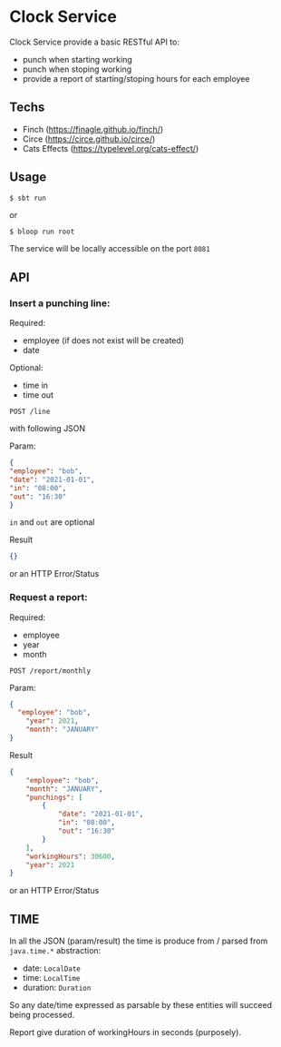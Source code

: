 Clock Service 
=============

Clock Service provide a basic RESTful API to:

* punch when starting working
* punch when stoping working 
* provide a report of starting/stoping hours for each employee

## Techs

* Finch (https://finagle.github.io/finch/)
* Circe (https://circe.github.io/circe/)
* Cats Effects (https://typelevel.org/cats-effect/)

## Usage

```bash
$ sbt run
```

or 

```
$ bloop run root
```

The service will be locally accessible on the port `8081`

## API

### Insert a punching line:

Required:
* employee (if does not exist will be created)
* date 

Optional:
* time in
* time out

```
POST /line  
```

with following JSON

Param:

```json
{
"employee": "bob",
"date": "2021-01-01",
"in": "08:00",
"out": "16:30"
}
```

`in` and `out` are optional

Result

```json
{}
```

or an HTTP Error/Status


### Request a report:

Required:
* employee 
* year 
* month

```
POST /report/monthly
```

Param:

```json
{
  "employee": "bob",
	"year": 2021,
	"month": "JANUARY"
}
```

Result

```json
{
    "employee": "bob",
    "month": "JANUARY",
    "punchings": [
        {
            "date": "2021-01-01",
            "in": "08:00",
            "out": "16:30"
        }
    ],
    "workingHours": 30600,
    "year": 2021
}
```

or an HTTP Error/Status

## TIME

In all the JSON (param/result) the time is produce from / parsed from `java.time.*` abstraction:

* date: `LocalDate`
* time: `LocalTime`
* duration: `Duration`

So any date/time expressed as parsable by these entities will succeed being processed.

Report give duration of workingHours in seconds (purposely).

